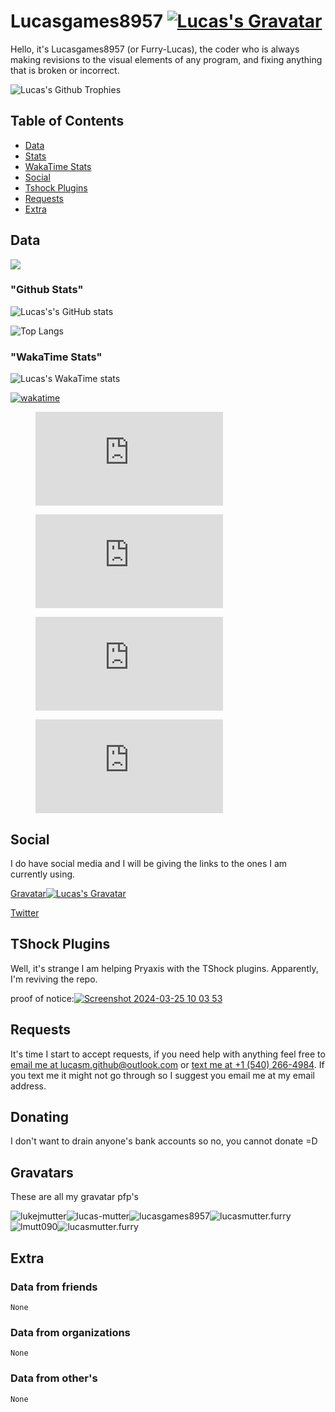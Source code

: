 # Lucasgames8957 [![Lucas's Gravatar](https://gravatar.com/avatar/ee66228db4c81b93379dc71bcae33ed12dd4e9e53afbf7083ed26c49b419db16)](https://github.com/lucasgames8957)

Hello, it's Lucasgames8957 (or Furry-Lucas), the coder who is always making revisions to the visual elements of any program, and fixing anything that is broken or incorrect.

![Lucas's Github Trophies](https://github-trophies.vercel.app/?username=lucasgames8957&theme=discord&no-frame=false&no-bg=false&margin-w=4)

## Table of Contents

* [Data](https://github.com/lucasgames8957#data)
* [Stats](https://github.com/lucasgames8957#github-stats)
* [WakaTime Stats](https://github.com/lucasgames8957#wakatime-stats)
* [Social](https://github.com/lucasgames8957#social)
* [Tshock Plugins](https://github.com/lucasgames8957#tshock-plugins)
* [Requests](https://github.com/lucasgames8957#requests)
* [Extra](https://github.com/lucasgames8957#extra)

## Data

[![](https://visitcount.itsvg.in/api?id=lucasgames8957&color=10&icon=0&pretty=true)](https://visitcount.itsvg.in)

### "Github Stats"

![Lucas's's GitHub stats](https://github-readme-stats.vercel.app/api?username=lucasgames8957&show_icons=true&theme=tokyonight&show=reviews,discussions_started,discussions_answered,prs_merged,prs_merged_percentage)

![Top Langs](https://github-readme-stats.vercel.app/api/top-langs/?username=anuraghazra&layout=donut&langs_count=20)

### "WakaTime Stats"

![Lucas's WakaTime stats](https://github-readme-stats.vercel.app/api/wakatime?username=018e8096-27c8-44b6-9083-55469f2d7723)

[![wakatime](https://wakatime.com/badge/user/018e8096-27c8-44b6-9083-55469f2d7723.svg)](https://wakatime.com/@018e8096-27c8-44b6-9083-55469f2d7723)

<figure><embed src="https://wakatime.com/share/@Lucasgames8957/3f61cddb-c2d2-43fb-8f00-2d81473c529a.svg"></embed></figure>

<figure><embed src="https://wakatime.com/share/@Lucasgames8957/020bd6a0-317e-42ba-8a33-f149814a329c.svg"></embed></figure>

<figure><embed src="https://wakatime.com/share/@Lucasgames8957/d98175e1-8bbe-4015-8aa8-7a4a84698c09.svg"></embed></figure>

<figure><embed src="https://wakatime.com/share/@Lucasgames8957/33b25623-4388-4a7d-b13c-64b71a47c6c0.svg"></embed></figure>

## Social

I do have social media and I will be giving the links to the ones I am currently using.

[Gravatar![Lucas's Gravatar](https://gravatar.com/avatar/9a4d8a4d1f6db4d1474c0993289131d0?size=75)](https://gravatar.com/lucasmutter)

[Twitter](https://twitter.com/lucasgames8957)

## TShock Plugins

Well, it's strange I am helping Pryaxis with the TShock plugins. Apparently, I'm reviving the repo.

proof of notice:[![Screenshot 2024-03-25 10 03 53](https://github.com/lucasgames8957/lucasgames8957/assets/116188960/3bea7e95-f015-4d6a-b962-ebd21498db78)](https://github.com/Pryaxis/Plugins/issues/82)

## Requests

It's time I start to accept requests, if you need help with anything feel free to [email me at lucasm.github@outlook.com](mailto:lucasm.github@outlook.com) or [text me at +1 (540) 266-4984](sms:+15402664984). If you text me it might not go through so I suggest you email me at my email address.

## Donating

I don't want to drain anyone's bank accounts so no, you cannot donate =D

## Gravatars

These are all my gravatar pfp's

![lukejmutter](https://gravatar.com/avatar/2094db38ffda38acfe565ae318c16fcc?size=256)![lucas-mutter](https://gravatar.com/avatar/05f9366856866b5f25a7c98cda855b8e?size=256)![lucasgames8957](https://gravatar.com/avatar/9a4d8a4d1f6db4d1474c0993289131d0?size=256)![lucasmutter.furry](https://gravatar.com/avatar/9a7a327d60ea243dc3e8d493bb067f75?size=256)![lmutt090](https://gravatar.com/avatar/05033d49692f37fecc663e97b6808c89?size=256)![lucasmutter.furry](https://gravatar.com/avatar/de6fc33a864350a93b65bf63e7984819?size=256)

## Extra

### Data from friends

`None`

### Data from organizations

`None`

### Data from other's

`None`
